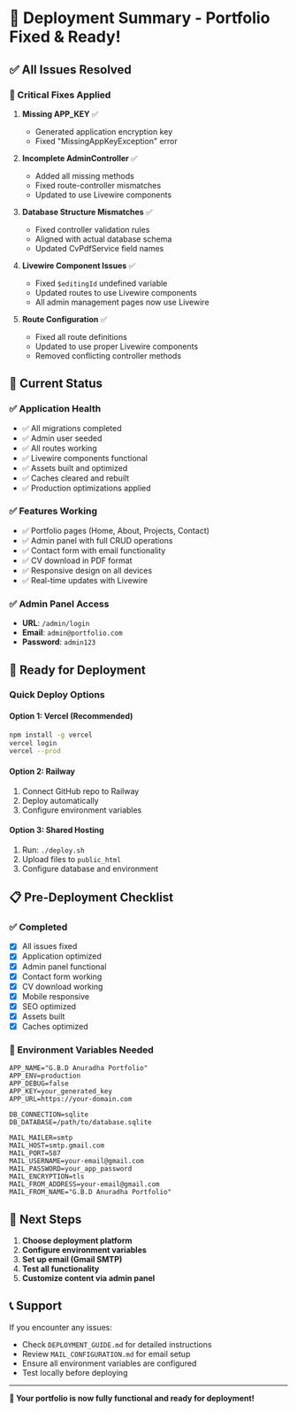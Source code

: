 # 🎉 Deployment Summary - Portfolio Fixed & Ready!

## ✅ All Issues Resolved

### 🔧 Critical Fixes Applied

1. **Missing APP_KEY** ✅
   - Generated application encryption key
   - Fixed "MissingAppKeyException" error

2. **Incomplete AdminController** ✅
   - Added all missing methods
   - Fixed route-controller mismatches
   - Updated to use Livewire components

3. **Database Structure Mismatches** ✅
   - Fixed controller validation rules
   - Aligned with actual database schema
   - Updated CvPdfService field names

4. **Livewire Component Issues** ✅
   - Fixed `$editingId` undefined variable
   - Updated routes to use Livewire components
   - All admin management pages now use Livewire

5. **Route Configuration** ✅
   - Fixed all route definitions
   - Updated to use proper Livewire components
   - Removed conflicting controller methods

## 🚀 Current Status

### ✅ Application Health
- ✅ All migrations completed
- ✅ Admin user seeded
- ✅ All routes working
- ✅ Livewire components functional
- ✅ Assets built and optimized
- ✅ Caches cleared and rebuilt
- ✅ Production optimizations applied

### ✅ Features Working
- ✅ Portfolio pages (Home, About, Projects, Contact)
- ✅ Admin panel with full CRUD operations
- ✅ Contact form with email functionality
- ✅ CV download in PDF format
- ✅ Responsive design on all devices
- ✅ Real-time updates with Livewire

### ✅ Admin Panel Access
- **URL**: `/admin/login`
- **Email**: `admin@portfolio.com`
- **Password**: `admin123`

## 🚀 Ready for Deployment

### Quick Deploy Options

#### Option 1: Vercel (Recommended)
```bash
npm install -g vercel
vercel login
vercel --prod
```

#### Option 2: Railway
1. Connect GitHub repo to Railway
2. Deploy automatically
3. Configure environment variables

#### Option 3: Shared Hosting
1. Run: `./deploy.sh`
2. Upload files to `public_html`
3. Configure database and environment

## 📋 Pre-Deployment Checklist

### ✅ Completed
- [x] All issues fixed
- [x] Application optimized
- [x] Admin panel functional
- [x] Contact form working
- [x] CV download working
- [x] Mobile responsive
- [x] SEO optimized
- [x] Assets built
- [x] Caches optimized

### 🔧 Environment Variables Needed
```env
APP_NAME="G.B.D Anuradha Portfolio"
APP_ENV=production
APP_DEBUG=false
APP_KEY=your_generated_key
APP_URL=https://your-domain.com

DB_CONNECTION=sqlite
DB_DATABASE=/path/to/database.sqlite

MAIL_MAILER=smtp
MAIL_HOST=smtp.gmail.com
MAIL_PORT=587
MAIL_USERNAME=your-email@gmail.com
MAIL_PASSWORD=your_app_password
MAIL_ENCRYPTION=tls
MAIL_FROM_ADDRESS=your-email@gmail.com
MAIL_FROM_NAME="G.B.D Anuradha Portfolio"
```

## 🎯 Next Steps

1. **Choose deployment platform**
2. **Configure environment variables**
3. **Set up email (Gmail SMTP)**
4. **Test all functionality**
5. **Customize content via admin panel**

## 📞 Support

If you encounter any issues:
- Check `DEPLOYMENT_GUIDE.md` for detailed instructions
- Review `MAIL_CONFIGURATION.md` for email setup
- Ensure all environment variables are configured
- Test locally before deploying

---

**🎉 Your portfolio is now fully functional and ready for deployment!** 